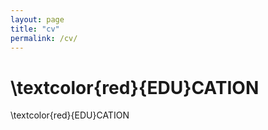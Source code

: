 ```yaml
---
layout: page
title: "cv"
permalink: /cv/
---
```


# \textcolor{red}{EDU}CATION
\textcolor{red}{EDU}CATION
